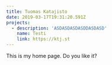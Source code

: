 ```yaml
---
title: Tuomas Katajisto
date: 2019-03-17T19:31:20.591Z
projects:
  - description: 'ASDASDASDASDDASDASD'
    name: Testi
    link: https://ktj.st
---
```

This is my home page. Do you like it?
